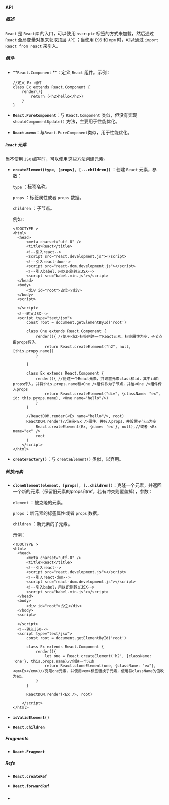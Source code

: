 #### API

##### 概述

`React` 是 `React库` 的入口，可以使用 `<script>` 标签的方式来加载，然后通过 `React` 全局变量对象来获取顶层 `API` ；当使用 `ES6` 和 `npm` 时，可以通过 `import React from react` 来引入。

##### 组件

- **`React.Component` **：定义 `React` 组件。示例：

  ```react
  //定义 Ex 组件
  class Ex extends React.Component {
      render(){
          return (<h2>hello</h2>)
      }
  }
  ```

- **`React.PureComponent`**：与 `React.Component` 类似，但没有实现 `shouldComponentUpdate()` 方法，主要用于性能优化。
- **`React.memo`**：与`React.PureComponent`类似，用于性能优化。

##### `React` 元素

当不使用 `JSX` 编写时，可以使用这些方法创建元素。

- **`createElement(type, [props], [...children])`** ：创建 `React` 元素，参数：

  `type` ：标签名称。

  `props` ：标签属性或者 `props` 数据。

  `children` ：子节点。

  例如：

  ```react
  <!DOCTYPE >
  <html>
  	<head>
  		<meta charset="utf-8" />
  		<title>React</title>
  		<!--引入react-->
  		<script src="react.development.js"></script>
  		<!--引入react-dom-->
  		<script src="react-dom.development.js"></script>
  		<!--引入babel，用以识别转义JSX-->
  		<script src="babel.min.js"></script>
  	</head>
  	<body>
  		<div id="root">占位</div>
  	</body>
  	<script>
  		
  	</script>
  	<!--转义JSX-->
  	<script type="text/jsx">
  	    const root = document.getElementById('root')
  		
  		class One extends React.Component {
  		    render(){ //使用<h2>标签创建一个React元素，标签属性为空，子节点由props传入
  			    return React.createElement("h2", null, [this.props.name])
  			}
  		
  		}
  		
  		class Ex extends React.Component {
  		    render(){ //创建一个React元素，并设置元素class和id，其中id由props传入，并将this.props.name和<One />组件作为子节点，并给<One />组件传入props
  			    return React.createElement("div", {className: "ex", id: this.props.name}, <One name="hello"/>)
  			}
  		}
  		
  		//ReactDOM.render(<Ex name="hello"/>, root)
  		ReactDOM.render(//渲染<Ex />组件，并传入props，并设置子节点为空
  		    React.createElement(Ex, {name: 'ex'}, null),//或者 <Ex name="ex" />
  			root
  		)
      </script>
  </html>
  ```

  

- **`createFactory()`**：与 `createElement()` 类似，以弃用。

##### 转换元素

- **`cloneElement(element, [props], [..children])`**：克隆一个元素，并返回一个新的元素（保留旧元素的props和ref，若有冲突则覆盖掉），参数：

  `element` ：被克隆的元素。

  `props` ：新元素的标签属性或者 `props` 数据。

  `children` ：新元素的子元素。

  示例：

  ```react
  <!DOCTYPE >
  <html>
  	<head>
  		<meta charset="utf-8" />
  		<title>React</title>
  		<!--引入react-->
  		<script src="react.development.js"></script>
  		<!--引入react-dom-->
  		<script src="react-dom.development.js"></script>
  		<!--引入babel，用以识别转义JSX-->
  		<script src="babel.min.js"></script>
  	</head>
  	<body>
  		<div id="root">占位</div>
  	</body>
  	<script>
  		
  	</script>
  	<!--转义JSX-->
  	<script type="text/jsx">
  	    const root = document.getElementById('root')
  
  		class Ex extends React.Component {
  		    render(){
  			    let one = React.createElement('h2', {className: 'one'}, this.props.name)//创建一个元素
  			    return React.cloneElement(one, {className: "ex"}, <em>Ex</em>)//克隆one元素，并使用<em>标签替换子元素，使用将className的值改为ex。
  			}
  		}
  
  		ReactDOM.render(<Ex />, root)
  
      </script>
  </html>
  ```

  

- **`isValidElement()`**

- **`React.Children`**

##### Fragments

- **`React.Fragment`**

##### Refs

- **`React.createRef`**

- **`React.forwardRef`**

### 

- 

  